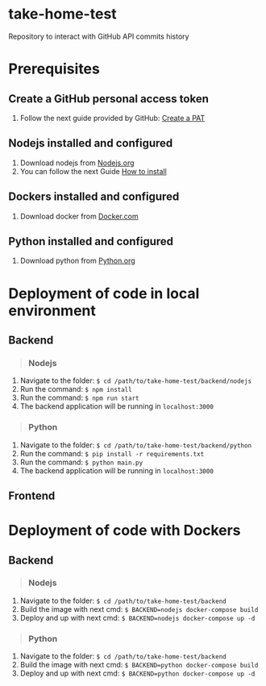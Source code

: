 # take-home-test
Repository to interact with GitHub API commits history

# Prerequisites
## Create a GitHub personal access token

1. Follow the next guide provided by GitHub: [Create a PAT](https://docs.github.com/en/authentication/keeping-your-account-and-data-secure/creating-a-personal-access-token)

## Nodejs installed and configured
1. Download nodejs from [Nodejs.org](https://nodejs.org/en/)
2. You can follow the next Guide [How to install](https://nodejs.dev/learn/how-to-install-nodejs)

## Dockers installed and configured
1. Download docker from [Docker.com](https://www.docker.com/products/docker-desktop)

## Python installed and configured
1. Download python from [Python.org](https://www.python.org/downloads/)
# Deployment of code in local environment
## Backend
> ### Nodejs

1. Navigate to the folder: `$ cd /path/to/take-home-test/backend/nodejs` 
2. Run the command: `$ npm install`
3. Run the command: `$ npm run start`
4. The backend application will be running in `localhost:3000`

> ### Python
1. Navigate to the folder: `$ cd /path/to/take-home-test/backend/python`
2. Run the command: `$ pip install -r requirements.txt`
2. Run the command: `$ python main.py`
4. The backend application will be running in `localhost:3000`

## Frontend

# Deployment of code with Dockers
## Backend
> ### Nodejs
1. Navigate to the folder: `$ cd /path/to/take-home-test/backend`
2. Build the image with next cmd: `$ BACKEND=nodejs docker-compose build`
2. Deploy and up with next cmd: `$ BACKEND=nodejs docker-compose up -d`

> ### Python
1. Navigate to the folder: `$ cd /path/to/take-home-test/backend`
2. Build the image with next cmd: `$ BACKEND=python docker-compose build`
2. Deploy and up with next cmd: `$ BACKEND=python docker-compose up -d`

